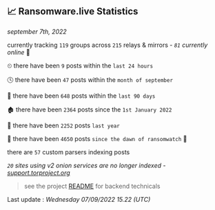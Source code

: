 
## 📈 Ransomware.live Statistics
_september 7th, 2022_

currently tracking `119` groups across `215` relays & mirrors - _`81` currently online_ 📡

⏲ there have been `9` posts within the `last 24 hours`

🕓 there have been `47` posts within the `month of september`

📅 there have been `648` posts within the `last 90 days`

🏚 there have been `2364` posts since the `1st January 2022`

🚀 there have been `2252` posts `last year`

🦕 there have been `4650` posts `since the dawn of ransomwatch` 🐣

there are `57` custom parsers indexing posts

_`20` sites using v2 onion services are no longer indexed - [support.torproject.org](https://support.torproject.org/onionservices/v2-deprecation/)_

> see the project [README](https://github.com/jmousqueton/ransomwatch#readme) for backend technicals



Last update : _Wednesday 07/09/2022 15.22 (UTC)_

